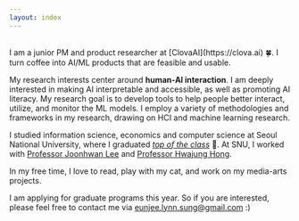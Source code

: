 ```yaml
---
layout: index
---
```


<br>
I am a junior PM and product researcher at [ClovaAI](https://clova.ai) 🍀. I turn coffee into AI/ML products that are feasible and usable.

My research interests center around **human-AI interaction**. I am deeply interested in making AI interpretable and accessible, as well as promoting AI literacy. My research goal is to develop tools to help people better interact, utilize, and monitor the ML models. I employ a variety of methodologies and frameworks in my research, drawing on HCI and machine learning research.

I studied information science, economics and computer science at Seoul National University, where I graduated *[top of the class](/cv.html)* 🏅. At SNU, I worked with [Professor Joonhwan Lee](https://hcid.snu.ac.kr) and [Professor Hwajung Hong](http://hwajunghong.com/).

In my free time, I love to read, play with my cat, and work on my media-arts projects.

I am applying for graduate programs this year. So if you are interested, please feel free to contact me via [eunjee.lynn.sung@gmail.com](mailto:eunjee.lynn.sung@gmail.com) :)